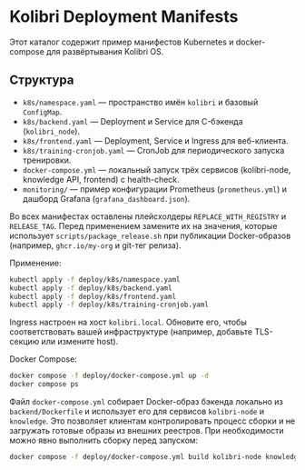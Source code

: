 # Kolibri Deployment Manifests

Этот каталог содержит пример манифестов Kubernetes и docker-compose для развёртывания Kolibri OS.

## Структура

- `k8s/namespace.yaml` — пространство имён `kolibri` и базовый `ConfigMap`.
- `k8s/backend.yaml` — Deployment и Service для C-бэкенда (`kolibri_node`).
- `k8s/frontend.yaml` — Deployment, Service и Ingress для веб-клиента.
- `k8s/training-cronjob.yaml` — CronJob для периодического запуска тренировки.
- `docker-compose.yml` — локальный запуск трёх сервисов (kolibri-node, knowledge API, frontend) с health-check.
- `monitoring/` — пример конфигурации Prometheus (`prometheus.yml`) и дашборд Grafana (`grafana_dashboard.json`).

Во всех манифестах оставлены плейсхолдеры `REPLACE_WITH_REGISTRY` и `RELEASE_TAG`.
Перед применением замените их на значения, которые использует `scripts/package_release.sh`
при публикации Docker-образов (например, `ghcr.io/my-org` и git-тег релиза).

Применение:

```bash
kubectl apply -f deploy/k8s/namespace.yaml
kubectl apply -f deploy/k8s/backend.yaml
kubectl apply -f deploy/k8s/frontend.yaml
kubectl apply -f deploy/k8s/training-cronjob.yaml
```

Ingress настроен на хост `kolibri.local`. Обновите его, чтобы соответствовать вашей
инфраструктуре (например, добавьте TLS-секцию или измените host).

Docker Compose:

```bash
docker compose -f deploy/docker-compose.yml up -d
docker compose ps
```

Файл `docker-compose.yml` собирает Docker-образ бэкенда локально из `backend/Dockerfile` и
использует его для сервисов `kolibri-node` и `knowledge`. Это позволяет клиентам
контролировать процесс сборки и не загружать готовые образы из внешних реестров.
При необходимости можно явно выполнить сборку перед запуском:

```bash
docker compose -f deploy/docker-compose.yml build kolibri-node knowledge
```
